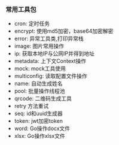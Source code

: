 ### 常用工具包

- cron: 定时任务
- encrypt: 使用md5加密，base64加密解密
- error: 异常工具类,打印异常栈
- image: 图片常用操作
- ip: 获取本地IP与公网IP并得到地址
- metadata: 上下文Context操作
- mock: mock工具使用
- multiconfig: 读取配置文件操作
- name: 自动生成姓名
- pool: 批量操作线程池
- qrcode: 二维码生成工具
- retry  方法重试
- seq: id和uuid生成器
- token: jwt加密token
- word: Go操作docx文件
- xlsx: Go操作xlsx文件





